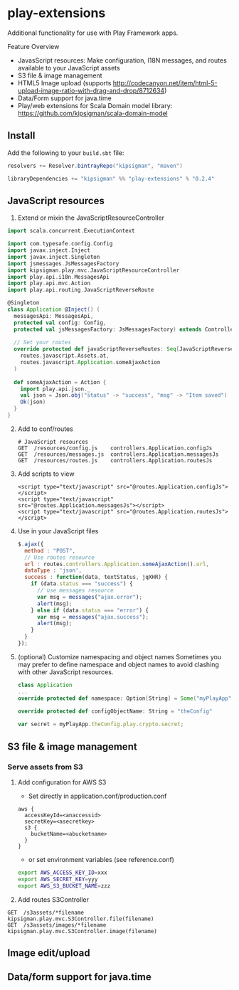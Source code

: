 # play-extensions
Additional functionality for use with Play Framework apps.

Feature Overview
* JavasScript resources: Make configuration, I18N messages, and routes available to your JavaScript assets
* S3 file & image management
* HTML5 Image upload (supports http://codecanyon.net/item/html-5-upload-image-ratio-with-drag-and-drop/8712634)
* Data/Form support for java.time
* Play/web extensions for Scala Domain model library: https://github.com/kipsigman/scala-domain-model

## Install
Add the following to your `build.sbt` file:

```scala
resolvers += Resolver.bintrayRepo("kipsigman", "maven")

libraryDependencies += "kipsigman" %% "play-extensions" % "0.2.4"
```

## JavaScript resources
1. Extend or mixin the JavaScriptResourceController

```scala
import scala.concurrent.ExecutionContext

import com.typesafe.config.Config
import javax.inject.Inject
import javax.inject.Singleton
import jsmessages.JsMessagesFactory
import kipsigman.play.mvc.JavaScriptResourceController
import play.api.i18n.MessagesApi
import play.api.mvc.Action
import play.api.routing.JavaScriptReverseRoute

@Singleton
class Application @Inject() (
  messagesApi: MessagesApi,
  protected val config: Config,
  protected val jsMessagesFactory: JsMessagesFactory) extends Controller with JavascriptResourceController {
  
  // Set your routes
  override protected def javaScriptReverseRoutes: Seq[JavaScriptReverseRoute] = Seq(
    routes.javascript.Assets.at,
    routes.javascript.Application.someAjaxAction    
  )
  
  def someAjaxAction = Action {
    import play.api.json._
    val json = Json.obj("status" -> "success", "msg" -> "Item saved")
    Ok(json)
  }
}
```

2. Add to conf/routes

    ```
    # JavaScript resources
    GET  /resources/config.js    controllers.Application.configJs
    GET  /resources/messages.js  controllers.Application.messagesJs
    GET  /resources/routes.js    controllers.Application.routesJs
    ```
    
3. Add scripts to view

    ```
    <script type="text/javascript" src="@routes.Application.configJs"></script>
    <script type="text/javascript" src="@routes.Application.messagesJs"></script>
    <script type="text/javascript" src="@routes.Application.routesJs"></script>
    ```
    
4. Use in your JavaScript files

    ```javascript
    $.ajax({
      method : "POST",
      // Use routes resource
      url : routes.controllers.Application.someAjaxAction().url,
      dataType : 'json',
      success : function(data, textStatus, jqXHR) {
        if (data.status === "success") {
          // use messages resource
          var msg = messages("ajax.error");
          alert(msg);
        } else if (data.status === "error") {
          var msg = messages("ajax.success");
          alert(msg);
        }
      }
    });
    ```
    
5. (optional) Customize namespacing and object names
Sometimes you may prefer to define namespace and object names to avoid clashing with other JavaScript resources.

    ```scala
    class Application
    ...
    override protected def namespace: Option[String] = Some("myPlayApp")
  
    override protected def configObjectName: String = "theConfig"
    
    ```
    
    ```javascript
    var secret = myPlayApp.theConfig.play.crypto.secret;
    ```

## S3 file & image management

### Serve assets from S3
1. Add configuration for AWS S3
    * Set directly in application.conf/production.conf
  
    ```
    aws {
      accessKeyId=<anaccessid>
      secretKey=<asecretkey>
      s3 {
        bucketName=<abucketname>
      }
    }
    ```
    
    * or set environment variables (see reference.conf)
    
    ```sh
    export AWS_ACCESS_KEY_ID=xxx
    export AWS_SECRET_KEY=yyy
    export AWS_S3_BUCKET_NAME=zzz
    ```

2. Add routes S3Controller

```
GET  /s3assets/*filename         kipsigman.play.mvc.S3Controller.file(filename)
GET  /s3assets/images/*filename  kipsigman.play.mvc.S3Controller.image(filename)
```

## Image edit/upload

## Data/form support for java.time
